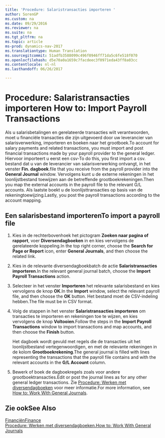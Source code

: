 ```yaml
---
title: 'Procedure: Salaristransacties importeren '
author: SorenGP
ms.custom: na
ms.date: 09/29/2016
ms.reviewer: na
ms.suite: na
ms.tgt_pltfrm: na
ms.topic: article
ms-prod: dynamics-nav-2017
ms.translationtype: Human Translation
ms.sourcegitcommit: 51adfb3588099c496f0946ff71da5c6fe518f070
ms.openlocfilehash: d5e70a0a1659c7facdeec3f0971eda43ff8a03cc
ms.contentlocale: nl-nl
ms.lasthandoff: 06/26/2017

---
```


# <a name="how-to-import-payroll-transactions"></a><span data-ttu-id="bfd11-102">Procedure: Salaristransacties importeren </span><span class="sxs-lookup"><span data-stu-id="bfd11-102">How to: Import Payroll Transactions</span></span>
<span data-ttu-id="bfd11-103">Als u salarisbetalingen en gerelateerde transacties wilt verantwoorden, moet u financiële transacties die zijn uitgevoerd door uw leverancier van salarisverwerking, importeren en boeken naar het grootboek.</span><span class="sxs-lookup"><span data-stu-id="bfd11-103">To account for salary payments and related transactions, you must import and post financial transactions made by your payroll provider to the general ledger.</span></span> <span data-ttu-id="bfd11-104">Hiervoor importeert u eerst een csv-</span><span class="sxs-lookup"><span data-stu-id="bfd11-104">To do this, you first import a csv.</span></span> <span data-ttu-id="bfd11-105">bestand dat u van de leverancier van salarisverwerking ontvangt, in het venster **Fin. dagboek**.</span><span class="sxs-lookup"><span data-stu-id="bfd11-105">file that you receive from the payroll provider into the **General Journal** window.</span></span> <span data-ttu-id="bfd11-106">Vervolgens kunt u de externe rekeningen in het loonlijstbestand toewijzen aan de betreffende grootboekrekeningen.</span><span class="sxs-lookup"><span data-stu-id="bfd11-106">Then you map the external accounts in the payroll file to the relevant G/L accounts.</span></span> <span data-ttu-id="bfd11-107">Als laatste boekt u de loonlijsttransacties op basis van de rekeningtoewijzing.</span><span class="sxs-lookup"><span data-stu-id="bfd11-107">Lastly, you post the payroll transactions according to the account mapping.</span></span>

## <a name="to-import-a-payroll-file"></a><span data-ttu-id="bfd11-108">Een salarisbestand importeren</span><span class="sxs-lookup"><span data-stu-id="bfd11-108">To import a payroll file</span></span>
1. <span data-ttu-id="bfd11-109">Kies in de rechterbovenhoek het pictogram **Zoeken naar pagina of rapport**, voer **Diversendagboeken** in en kies vervolgens de gerelateerde koppeling.</span><span class="sxs-lookup"><span data-stu-id="bfd11-109">In the top right corner, choose the **Search for Page or Report** icon, enter **General Journals**, and then choose the related link.</span></span>
2. <span data-ttu-id="bfd11-110">Kies in de relevante diversendagboekbatch de actie **Salaristransacties importeren**.</span><span class="sxs-lookup"><span data-stu-id="bfd11-110">In the relevant general journal batch, choose the **Import Payroll Transactions** action.</span></span>
3. <span data-ttu-id="bfd11-111">Selecteer in het venster **Importeren** het relevante salarisbestand en kies vervolgens de knop **OK**.</span><span class="sxs-lookup"><span data-stu-id="bfd11-111">In the **Import** window, select the relevant payroll file, and then choose the **OK** button.</span></span> <span data-ttu-id="bfd11-112">Het bestand moet de CSV-indeling hebben.</span><span class="sxs-lookup"><span data-stu-id="bfd11-112">The file must be in CSV format.</span></span> 
4. <span data-ttu-id="bfd11-113">Volg de stappen in het venster **Salaristransacties importeren** om transacties te importeren en rekeningen toe te wijzen, en kies vervolgens de knop **Voltooien**.</span><span class="sxs-lookup"><span data-stu-id="bfd11-113">Follow the steps in the **Import Payroll Transactions** window to import transactions and map accounts, and then choose the **Finish** button.</span></span>

    <span data-ttu-id="bfd11-114">Het dagboek wordt gevuld met regels die de transacties uit het loonlijstbestand vertegenwoordigen, en met de relevante rekeningen in de kolom **Grootboekrekening**.</span><span class="sxs-lookup"><span data-stu-id="bfd11-114">The general journal is filled with lines representing the transactions that the payroll file contains and with the relevant accounts in the **G/L Account** column.</span></span>
4. <span data-ttu-id="bfd11-115">Bewerk of boek de dagboekregels zoals voor andere grootboektransacties.</span><span class="sxs-lookup"><span data-stu-id="bfd11-115">Edit or post the journal lines as for any other general ledger transactions.</span></span> <span data-ttu-id="bfd11-116">Zie [Procedure: Werken met diversendagboeken](ui-work-general-journals.md) voor meer informatie.</span><span class="sxs-lookup"><span data-stu-id="bfd11-116">For more information, see [How to: Work With General Journals](ui-work-general-journals.md).</span></span>   

## <a name="see-also"></a><span data-ttu-id="bfd11-117">Zie ook</span><span class="sxs-lookup"><span data-stu-id="bfd11-117">See Also</span></span>
[<span data-ttu-id="bfd11-118">Financiën</span><span class="sxs-lookup"><span data-stu-id="bfd11-118">Finance</span></span>](finance-setup.md)  
[<span data-ttu-id="bfd11-119">Procedure: Werken met diversendagboeken.</span><span class="sxs-lookup"><span data-stu-id="bfd11-119">How to: Work With General Journals</span></span>](ui-work-general-journals.md)  

